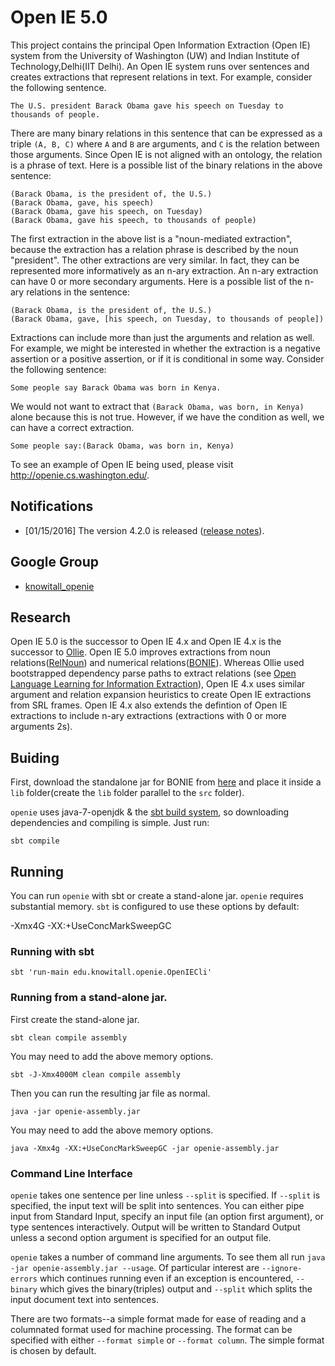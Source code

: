 Open IE 5.0
======
This project contains the principal Open Information Extraction (Open IE)
system from the University of Washington (UW) and Indian Institute of Technology,Delhi(IIT Delhi).  An Open IE system runs over
sentences and creates extractions that represent relations in text.  For
example, consider the following sentence.

    The U.S. president Barack Obama gave his speech on Tuesday to thousands of people.

There are many binary relations in this sentence that can be expressed as a
triple `(A, B, C)` where `A` and `B` are arguments, and `C` is the relation
between those arguments.  Since Open IE is not aligned with an ontology, the
relation is a phrase of text.  Here is a possible list of the binary relations
in the above sentence:

    (Barack Obama, is the president of, the U.S.)
    (Barack Obama, gave, his speech)
    (Barack Obama, gave his speech, on Tuesday)
    (Barack Obama, gave his speech, to thousands of people)

The first extraction in the above list is a "noun-mediated extraction", because
the extraction has a relation phrase is described by the noun "president".  The
other extractions are very similar.  In fact, they can be represented more
informatively as an n-ary extraction.  An n-ary extraction can have 0 or more
secondary arguments.  Here is a possible list of the n-ary relations in the
sentence:

    (Barack Obama, is the president of, the U.S.)
    (Barack Obama, gave, [his speech, on Tuesday, to thousands of people])

Extractions can include more than just the arguments and relation as well.  For
example, we might be interested in whether the extraction is a negative
assertion or a positive assertion, or if it is conditional in some way.
Consider the following sentence:

    Some people say Barack Obama was born in Kenya.

We would not want to extract that `(Barack Obama, was born, in Kenya)` alone
because this is not true.  However, if we have the condition as well, we can
have a correct extraction.

    Some people say:(Barack Obama, was born in, Kenya)

To see an example of Open IE being used, please visit http://openie.cs.washington.edu/.

## Notifications

* [01/15/2016] The version 4.2.0 is released ([release notes](https://github.com/knowitall/openie/blob/master/release/release_notes.md)).

## Google Group

* [knowitall_openie](https://groups.google.com/forum/#!forum/knowitall_openie)

## Research

Open IE 5.0 is the successor to Open IE 4.x and Open IE 4.x is the successor to [Ollie](http://www.gitub.com/knowitall/ollie).
Open IE 5.0 improves extractions from noun relations([RelNoun](homes.cs.washington.edu/~mausam/papers/akbc16.pdf)) and numerical relations([BONIE](homes.cs.washington.edu/~mausam/papers/acl17.pdf)). Whereas Ollie used bootstrapped dependency parse paths to extract relations (see [Open Language Learning for Information Extraction](https://homes.cs.washington.edu/~mausam/papers/emnlp12a.pdf)), Open IE 4.x uses similar argument and relation expansion heuristics to create Open IE extractions from SRL frames.  Open IE 4.x also extends the defintion of Open IE extractions to include n-ary extractions (extractions with 0 or more arguments 2s).

## Buiding

First, download the standalone jar for BONIE from [here](https://drive.google.com/open?id=0B-5EkZMOlIt2V0JLVmlvd2xPc3c) and place it inside a `lib` folder(create the `lib` folder parallel to the `src` folder).

`openie` uses java-7-openjdk & the [sbt build system](http://www.scala-sbt.org/), so downloading
dependencies and compiling is simple.  Just run:

    sbt compile

## Running

You can run `openie` with sbt or create a stand-alone jar.  `openie` requires
substantial memory.  `sbt` is configured to use these options by default:

   -Xmx4G -XX:+UseConcMarkSweepGC

### Running with sbt

    sbt 'run-main edu.knowitall.openie.OpenIECli'

### Running from a stand-alone jar.

First create the stand-alone jar.

    sbt clean compile assembly

You may need to add the above memory options.

    sbt -J-Xmx4000M clean compile assembly

Then you can run the resulting jar file as normal.

    java -jar openie-assembly.jar

You may need to add the above memory options.

    java -Xmx4g -XX:+UseConcMarkSweepGC -jar openie-assembly.jar

### Command Line Interface

`openie` takes one sentence per line unless `--split` is specified.  If
`--split` is specified, the input text will be split into sentences.  You can
either pipe input from Standard Input, specify an input file (an option first
argument), or type sentences interactively.  Output will be written to Standard
Output unless a second option argument is specified for an output file.

`openie` takes a number of command line arguments.  To see them all run
`java -jar openie-assembly.jar --usage`.  Of particular interest are
`--ignore-errors` which continues running even if an exception is encountered, `--binary` which gives the binary(triples) output and `--split` which splits the input document text into sentences.

There are two formats--a simple format made for ease of reading and a
columnated format used for machine processing.  The format can be specified
with either `--format simple` or `--format column`.  The simple format is
chosen by default.
